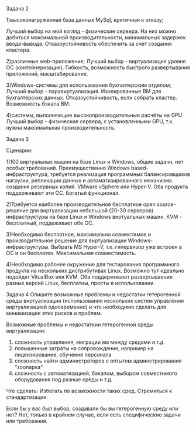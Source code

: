 Задача 2

1)высоконагруженная база данных MySql, критичная к отказу; 

Лучший выбор на мой взгляд - физические сервера. На них можно добиться максимальной производительности, минимальных задержек ввода-вывода.
Отказоустойчивость обеспечить за счет создания кластера.

2)различные web-приложения;
Лучший выбор  - виртуализация уровня ОС (контейнеризация). Гибкость, возможность быстрого развертывания приложений, масштабирование.

3)Windows-системы для использования бухгалтерским отделом; 
Лучший выбор - паравиртуализация. Изолированные ВМ для бухгалтерских данных. Отказоустойчивость, если собрать кластер. Возможность бэкапа ВМ.

4)системы, выполняющие высокопроизводительные расчёты на GPU. 
Лучший выбор -  физические сервера, с установленными GPU, т.к. нужна максимальная производительность.


Задача 3

Сценарии:

1)100 виртуальных машин на базе Linux и Windows, общие задачи, нет особых требований. Преимущественно Windows based-инфраструктура, требуется реализация программных балансировщиков нагрузки, репликации данных и автоматизированного механизма создания резервных копий.
VMware vSphere или Hyper-V. Оба продукта поддерживают эти ОС. Богатый функционал.

2)Требуется наиболее производительное бесплатное open source-решение для виртуализации небольшой (20-30 серверов) инфраструктуры на базе Linux и Windows виртуальных машин.
KVM - бесплатный, поддеживает обе ОС.

3)Необходимо бесплатное, максимально совместимое и производительное решение для виртуализации Windows-инфраструктуры.
Выбрать MS Hyper-V, т.к. гипервизор уже встроен в ОС и он бесплатен. Максимальная совместимость.

4)Необходимо рабочее окружение для тестирования программного продукта на нескольких дистрибутивах Linux.
Возможно тут идеально подойдет VitualBox или KVM. Оба поддерживают развертываение разных версий Linux, бесплатны, просты в использовании.

Задача 4
Опишите возможные проблемы и недостатки гетерогенной среды виртуализации (использования нескольких систем управления виртуализацией одновременно) и что необходимо сделать для минимизации этих рисков и проблем. 

Возможные проблемы и недостаткии гетерогенной среды виртуализации:
1) сложность управления, миграции вм между средами и т.д.
2) повышенные затраты на сопровождение, например на лицензирование, обучение персонала
3) сложность найти администраторов с оптытом админстрирования "зоопарка"
4) сложность с автоматизацией, бэкапом, выбором совместимого оборудования под разные среды и т.д.

Что сделать:
Избегать по возможности таких сред. Стремиться к стандартизации.


Если бы у вас был выбор, создавали бы вы гетерогенную среду или нет? 
Нет, только в крайнем случае, если есть специфические задачи или требования.


